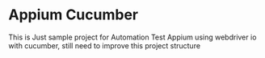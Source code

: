 # Appium Cucumber

This is Just sample project for Automation Test Appium using webdriver io with cucumber, still need to improve this project structure
